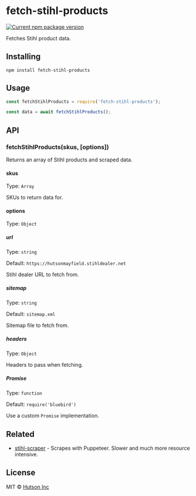 # fetch-stihl-products

[![Current npm package version](https://img.shields.io/npm/v/fetch-stihl-products.svg)](https://www.npmjs.com/package/fetch-stihl-products) 

Fetches Stihl product data.

## Installing

`npm install fetch-stihl-products`

## Usage

```js
const fetchStihlProducts = require('fetch-stihl-products');

const data = await fetchStihlProducts();
```

## API

### fetchStihlProducts(skus, [options])

Returns an array of Stihl products and scraped data.

#### skus

Type: `Array`

SKUs to return data for.

#### options

Type: `Object`

##### url

Type: `string`

Default: `https://hutsonmayfield.stihldealer.net`

Stihl dealer URL to fetch from.

##### sitemap

Type: `string`

Default: `sitemap.xml`

Sitemap file to fetch from.

##### headers

Type: `Object`

Headers to pass when fetching.

##### Promise

Type: `function`

Default: `require('bluebird')`

Use a custom `Promise` implementation.

## Related

- [stihl-scraper](https://github.com/hutsoninc/stihl-scraper) - Scrapes with Puppeteer. Slower and much more resource intensive.

## License

MIT © [Hutson Inc](https://www.hutsoninc.com)